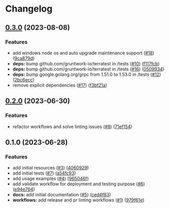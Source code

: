 # Changelog

## [0.3.0](https://github.com/CloudNationHQ/az-cn-module-tf-aks/compare/v0.2.0...v0.3.0) (2023-08-08)


### Features

* add windows node os and auto upgrade maintenance support ([#18](https://github.com/CloudNationHQ/az-cn-module-tf-aks/issues/18)) ([9ca879d](https://github.com/CloudNationHQ/az-cn-module-tf-aks/commit/9ca879dd3dd85c3ef910ce8bcedaf29a91db072a))
* **deps:** bump github.com/gruntwork-io/terratest in /tests ([#10](https://github.com/CloudNationHQ/az-cn-module-tf-aks/issues/10)) ([f117fcb](https://github.com/CloudNationHQ/az-cn-module-tf-aks/commit/f117fcbcd6ebcceef848e94586af1020ef4c0109))
* **deps:** bump github.com/gruntwork-io/terratest in /tests ([#16](https://github.com/CloudNationHQ/az-cn-module-tf-aks/issues/16)) ([0509934](https://github.com/CloudNationHQ/az-cn-module-tf-aks/commit/050993433400e8b24cd50d0bbf69e5e082d90306))
* **deps:** bump google.golang.org/grpc from 1.51.0 to 1.53.0 in /tests ([#12](https://github.com/CloudNationHQ/az-cn-module-tf-aks/issues/12)) ([2bc6ecc](https://github.com/CloudNationHQ/az-cn-module-tf-aks/commit/2bc6eccec2e25b1c4ad7e485f0721eba7d640df8))
* remove explicit dependencies ([#17](https://github.com/CloudNationHQ/az-cn-module-tf-aks/issues/17)) ([f3bf21a](https://github.com/CloudNationHQ/az-cn-module-tf-aks/commit/f3bf21a7ab59034f5220c3b02daf1f89164d3db9))

## [0.2.0](https://github.com/CloudNationHQ/az-cn-module-tf-aks/compare/v0.1.0...v0.2.0) (2023-06-30)


### Features

* refactor workflows and solve linting issues ([#8](https://github.com/CloudNationHQ/az-cn-module-tf-aks/issues/8)) ([71ef154](https://github.com/CloudNationHQ/az-cn-module-tf-aks/commit/71ef1541023a037b9ec42795fab6076aabcfefe3))

## 0.1.0 (2023-06-28)


### Features

* add initial resources ([#3](https://github.com/CloudNationHQ/az-cn-module-tf-aks/issues/3)) ([4060929](https://github.com/CloudNationHQ/az-cn-module-tf-aks/commit/4060929c1da5f6c8cd669832024675a5719730f8))
* add initial tests ([#7](https://github.com/CloudNationHQ/az-cn-module-tf-aks/issues/7)) ([a54fc93](https://github.com/CloudNationHQ/az-cn-module-tf-aks/commit/a54fc9353363399344bc180b31d6aee71858b5d7))
* add usage examples ([#4](https://github.com/CloudNationHQ/az-cn-module-tf-aks/issues/4)) ([965046f](https://github.com/CloudNationHQ/az-cn-module-tf-aks/commit/965046fff1965f9dd1bdd83463a0a026037b5ee8))
* add validate workflow for deployment and testing purpose ([#6](https://github.com/CloudNationHQ/az-cn-module-tf-aks/issues/6)) ([e94e764](https://github.com/CloudNationHQ/az-cn-module-tf-aks/commit/e94e764c206ad7c16fe4ddf660ae55543c9777dc))
* **docs:** add initial documentation ([#5](https://github.com/CloudNationHQ/az-cn-module-tf-aks/issues/5)) ([ced4f83](https://github.com/CloudNationHQ/az-cn-module-tf-aks/commit/ced4f8368590fc784582088e64f3ec4cdabf7b2e))
* **workflows:** add release and pr linting workflows ([#1](https://github.com/CloudNationHQ/az-cn-module-tf-aks/issues/1)) ([979f61e](https://github.com/CloudNationHQ/az-cn-module-tf-aks/commit/979f61e384488e14f5b3d7717c4425ae8aa90a36))

